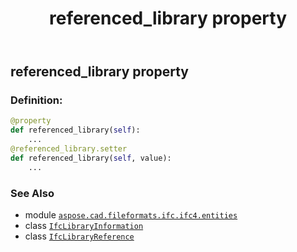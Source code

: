 ﻿---
title: referenced_library property
second_title: Aspose.CAD for Python via .NET API References
description: 
type: docs
weight: 110
url: /python-net/aspose.cad.fileformats.ifc.ifc4.entities/ifclibraryreference/referenced_library/
is_root: false
---

## referenced_library property

### Definition:
```python
@property
def referenced_library(self):
    ...
@referenced_library.setter
def referenced_library(self, value):
    ...
```

### See Also
* module [`aspose.cad.fileformats.ifc.ifc4.entities`](../../)
* class [`IfcLibraryInformation`](/cad/python-net/aspose.cad.fileformats.ifc.ifc4.entities/ifclibraryinformation)
* class [`IfcLibraryReference`](/cad/python-net/aspose.cad.fileformats.ifc.ifc4.entities/ifclibraryreference)
